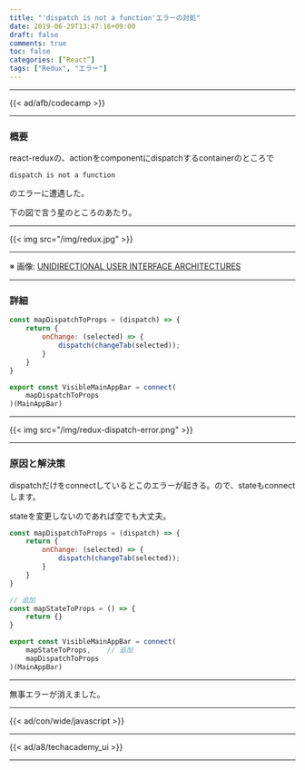 ```yaml
---
title: "'dispatch is not a function'エラーの対処"
date: 2019-06-29T13:47:16+09:00
draft: false
comments: true
toc: false
categories: [”React”]
tags: ["Redux", "エラー"]
---
```


<!--more-->

---

{{< ad/afb/codecamp >}}

---

### 概要

react-reduxの、actionをcomponentにdispatchするcontainerのところで

`dispatch is not a function`

のエラーに遭遇した。

下の図で言う星のところのあたり。

---

{{< img src="/img/redux.jpg" >}}

---

※ 画像: [UNIDIRECTIONAL USER INTERFACE ARCHITECTURES](https://staltz.com/unidirectional-user-interface-architectures.html)

---

### 詳細

```js
const mapDispatchToProps = (dispatch) => {
    return {
        onChange: (selected) => {
            dispatch(changeTab(selected));
        }
    }
}

export const VisibleMainAppBar = connect(
    mapDispatchToProps
)(MainAppBar)
```

---

{{< img src="/img/redux-dispatch-error.png" >}}

---

### 原因と解決策

dispatchだけをconnectしているとこのエラーが起きる。ので、stateもconnectします。

stateを変更しないのであれば空でも大丈夫。

```js
const mapDispatchToProps = (dispatch) => {
    return {
        onChange: (selected) => {
            dispatch(changeTab(selected));
        }
    }
}

// 追加
const mapStateToProps = () => {
    return {}
}

export const VisibleMainAppBar = connect(
    mapStateToProps,    // 追加
    mapDispatchToProps
)(MainAppBar)
```

---

無事エラーが消えました。

---

{{< ad/con/wide/javascript >}}

---

{{< ad/a8/techacademy_ui >}}

---
